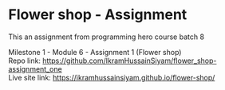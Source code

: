 # Flower shop - Assignment
This an assignment from programming hero course batch 8

Milestone 1 - Module 6 - Assignment 1 (Flower shop)
<br>
Repo link: https://github.com/IkramHussainSiyam/flower_shop-assignment_one
<br>
Live site link: https://ikramhussainsiyam.github.io/flower-shop/
